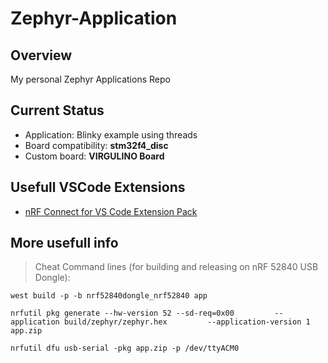 # Zephyr-Application

## Overview
My personal Zephyr Applications Repo

## Current Status
- Application: Blinky example using threads
- Board compatibility: **stm32f4_disc**
- Custom board: **VIRGULINO Board**

## Usefull VSCode Extensions

- [nRF Connect for VS Code Extension Pack](https://marketplace.visualstudio.com/items?itemName=nordic-semiconductor.nrf-connect-extension-pack)

## More usefull info
> Cheat Command lines (for building and releasing on nRF 52840 USB Dongle):
```
west build -p -b nrf52840dongle_nrf52840 app

nrfutil pkg generate --hw-version 52 --sd-req=0x00         --application build/zephyr/zephyr.hex         --application-version 1 app.zip

nrfutil dfu usb-serial -pkg app.zip -p /dev/ttyACM0
```